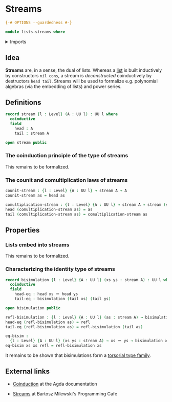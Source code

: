 # Streams

```agda
{-# OPTIONS --guardedness #-}

module lists.streams where
```

<details><summary>Imports</summary>

```agda
open import foundation.dependent-pair-types
open import foundation.identity-types
open import foundation.torsorial-type-families
open import foundation.universe-levels

open import foundation-core.equivalences

open import lists.lists
```

</details>

## Idea

**Streams** are, in a sense, the dual of lists. Whereas a [list](lists.lists.md)
is built inductively by constructors `nil cons`, a stream is _deconstructed_
coinductively by destructors `head tail`. Streams will be used to formalize e.g.
polynomial algebras (via the embedding of lists) and power series.

## Definitions

```agda
record stream {l : Level} (A : UU l) : UU l where
  coinductive
  field
    head : A
    tail : stream A

open stream public
```

### The coinduction principle of the type of streams

This remains to be formalized.

### The counit and comultiplication laws of streams

```agda
counit-stream : {l : Level} {A : UU l} → stream A → A
counit-stream as = head as

comultiplication-stream : {l : Level} {A : UU l} → stream A → stream (stream A)
head (comultiplication-stream as) = as
tail (comultiplication-stream as) = comultiplication-stream as
```

## Properties

### Lists embed into streams

This remains to be formalized.

### Characterizing the identity type of streams

```agda
record bisimulation {l : Level} {A : UU l} (xs ys : stream A) : UU l where
  coinductive
  field
    head-eq : head xs ＝ head ys
    tail-eq : bisimulation (tail xs) (tail ys)

open bisimulation public

refl-bisimulation : {l : Level} {A : UU l} (as : stream A) → bisimulation as as
head-eq (refl-bisimulation as) = refl
tail-eq (refl-bisimulation as) = refl-bisimulation (tail as)

eq-bisim :
  {l : Level} {A : UU l} (xs ys : stream A) → xs ＝ ys → bisimulation xs ys
eq-bisim xs xs refl = refl-bisimulation xs
```

It remains to be shown that bisimulations form a
[torsorial type family](foundation.torsorial-type-families).

## External links

- [Coinduction](https://agda.readthedocs.io/en/latest/language/coinduction.html)
  at the Agda documentation

- [Streams](https://bartoszmilewski.com/2017/01/02/comonads/) at Bartosz
  Milewski's Programming Cafe
